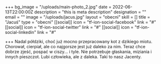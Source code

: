 +++
bg_image = "/uploads/main-photo_2.jpg"
date = 2022-06-13T22:00:00Z
description = "this is meta description"
designation = ""
email = ""
image = "/uploads/jacus.jpg"
layout = "obecni"
skill = []
title = "Jacuś"
type = "obecni"
[[social]]
icon = "tf-ion-social-facebook"
link = "#"
[[social]]
icon = "tf-ion-social-twitter"
link = "#"
[[social]]
icon = "tf-ion-social-linkedin"
link = "#"

+++
Nadal półdziki, choć już mocno przepracowany kot z dzikiego miotu. Chorował, cierpiał, ale co najgorsze jest już daleko za nim. Teraz chce dobrze zjeść, pospać w ciszy... i tyle. Nie potrzebuje głaskania, miziania i innych pieszczot. Lubi człowieka, ale z daleka. Taki to nasz Jacenty.